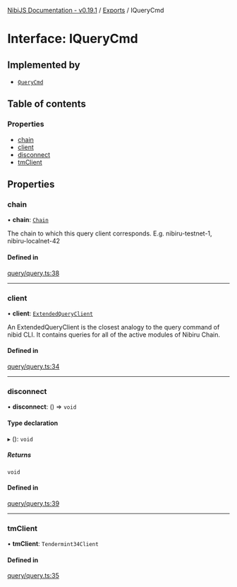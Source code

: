 [NibiJS Documentation - v0.19.1](../intro.md) / [Exports](../modules.md) / IQueryCmd

# Interface: IQueryCmd

## Implemented by

- [`QueryCmd`](../classes/QueryCmd.md)

## Table of contents

### Properties

- [chain](IQueryCmd.md#chain)
- [client](IQueryCmd.md#client)
- [disconnect](IQueryCmd.md#disconnect)
- [tmClient](IQueryCmd.md#tmclient)

## Properties

### chain

• **chain**: [`Chain`](Chain.md)

The chain to which this query client corresponds.
E.g. nibiru-testnet-1, nibiru-localnet-42

#### Defined in

[query/query.ts:38](https://github.com/NibiruChain/ts-sdk/blob/692b3bf/packages/nibijs/src/query/query.ts#L38)

___

### client

• **client**: [`ExtendedQueryClient`](../modules.md#extendedqueryclient)

An ExtendedQueryClient is the closest analogy to the query command of nibid CLI.
It contains queries for all of the active modules of Nibiru Chain.

#### Defined in

[query/query.ts:34](https://github.com/NibiruChain/ts-sdk/blob/692b3bf/packages/nibijs/src/query/query.ts#L34)

___

### disconnect

• **disconnect**: () => `void`

#### Type declaration

▸ (): `void`

##### Returns

`void`

#### Defined in

[query/query.ts:39](https://github.com/NibiruChain/ts-sdk/blob/692b3bf/packages/nibijs/src/query/query.ts#L39)

___

### tmClient

• **tmClient**: `Tendermint34Client`

#### Defined in

[query/query.ts:35](https://github.com/NibiruChain/ts-sdk/blob/692b3bf/packages/nibijs/src/query/query.ts#L35)
